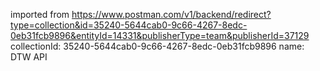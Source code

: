 imported from https://www.postman.com/v1/backend/redirect?type=collection&id=35240-5644cab0-9c66-4267-8edc-0eb31fcb9896&entityId=14331&publisherType=team&publisherId=37129
collectionId: 35240-5644cab0-9c66-4267-8edc-0eb31fcb9896
name: DTW API